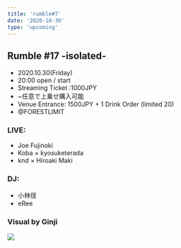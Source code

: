 ```yaml
---
title: 'rumble#7'
date: '2020-10-30'
type: 'upcoming'
---
```


## Rumble #17 -isolated-

* 2020.10.30(Friday)
* 20:00 open / start
* Streaming Ticket :1000JPY 
* ~任意で上乗せ購入可能
* Venue Entrance: 1500JPY + 1 Drink Order (limited 20) 
* @FORESTLIMIT

### LIVE:
* Joe Fujinoki
* Koba × kyosuketerada
* knd × Hiroaki Maki

### DJ:
* 小林径
* eRee

### Visual by Ginji

![](https://twitter.com/_un_known_s_/status/1315425258275364864/photo/1)